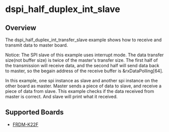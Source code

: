 # dspi_half_duplex_int_slave

## Overview
The dspi_half_duplex_int_transfer_slave example shows how to receive and transmit data to master board.

Notice: The SPI slave of this example uses interrupt mode. The data transfer size(not buffer size) is twice of
the master's transfer size. The first half of the transmission will receive data, and the second half will send
data back to master, so the begain address of the receive buffer is &rxDataPolling[64].

In this example, one spi instance as slave and another spi instance on the other board as master. Master sends a 
piece of data to slave, and receive a piece of data from slave. This example checks if the data received from 
master is correct. And slave will print what it received.

## Supported Boards
- [FRDM-K22F](../../../../../_boards/frdmk22f/driver_examples/dspi/half_duplex_transfer/int/slave/example_board_readme.md)
